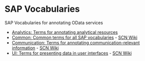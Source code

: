 # SAP Vocabularies
SAP Vocabularies for annotating OData services
- [Analytics: Terms for annotating analytical resources](Analytics.md) 
- [Common: Common terms for all SAP vocabularies](Common.md) - [SCN Wiki](https://wiki.scn.sap.com/wiki/x/vh_7Gg)
- [Communication: Terms for annotating communication-relevant information](Communication.md) - [SCN Wiki](https://wiki.scn.sap.com/wiki/x/ux_7Gg)
- [UI: Terms for presenting data in user interfaces](UI.md) - [SCN Wiki](https://wiki.scn.sap.com/wiki/x/uB_7Gg)
